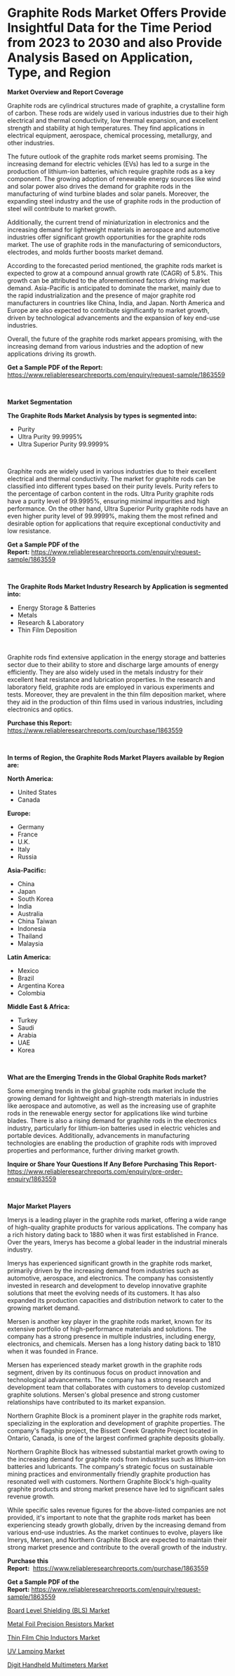 <p><h1>Graphite Rods Market Offers Provide Insightful Data for the Time Period from 2023 to 2030 and also Provide Analysis Based on Application, Type, and Region</h1></p><p><strong>Market Overview and Report Coverage</strong></p>
<p><p>Graphite rods are cylindrical structures made of graphite, a crystalline form of carbon. These rods are widely used in various industries due to their high electrical and thermal conductivity, low thermal expansion, and excellent strength and stability at high temperatures. They find applications in electrical equipment, aerospace, chemical processing, metallurgy, and other industries.</p><p>The future outlook of the graphite rods market seems promising. The increasing demand for electric vehicles (EVs) has led to a surge in the production of lithium-ion batteries, which require graphite rods as a key component. The growing adoption of renewable energy sources like wind and solar power also drives the demand for graphite rods in the manufacturing of wind turbine blades and solar panels. Moreover, the expanding steel industry and the use of graphite rods in the production of steel will contribute to market growth.</p><p>Additionally, the current trend of miniaturization in electronics and the increasing demand for lightweight materials in aerospace and automotive industries offer significant growth opportunities for the graphite rods market. The use of graphite rods in the manufacturing of semiconductors, electrodes, and molds further boosts market demand.</p><p>According to the forecasted period mentioned, the graphite rods market is expected to grow at a compound annual growth rate (CAGR) of 5.8%. This growth can be attributed to the aforementioned factors driving market demand. Asia-Pacific is anticipated to dominate the market, mainly due to the rapid industrialization and the presence of major graphite rod manufacturers in countries like China, India, and Japan. North America and Europe are also expected to contribute significantly to market growth, driven by technological advancements and the expansion of key end-use industries.</p><p>Overall, the future of the graphite rods market appears promising, with the increasing demand from various industries and the adoption of new applications driving its growth.</p></p>
<p><strong>Get a Sample PDF of the Report:</strong> <a href="https://www.reliableresearchreports.com/enquiry/request-sample/1863559">https://www.reliableresearchreports.com/enquiry/request-sample/1863559</a></p>
<p>&nbsp;</p>
<p><strong>Market Segmentation</strong></p>
<p><strong>The Graphite Rods Market Analysis by types is segmented into:</strong></p>
<p><ul><li>Purity</li><li>Ultra Purity 99.9995%</li><li>Ultra Superior Purity 99.9999%</li></ul></p>
<p>&nbsp;</p>
<p><p>Graphite rods are widely used in various industries due to their excellent electrical and thermal conductivity. The market for graphite rods can be classified into different types based on their purity levels. Purity refers to the percentage of carbon content in the rods. Ultra Purity graphite rods have a purity level of 99.9995%, ensuring minimal impurities and high performance. On the other hand, Ultra Superior Purity graphite rods have an even higher purity level of 99.9999%, making them the most refined and desirable option for applications that require exceptional conductivity and low resistance.</p></p>
<p><strong>Get a Sample PDF of the Report:</strong>&nbsp;<a href="https://www.reliableresearchreports.com/enquiry/request-sample/1863559">https://www.reliableresearchreports.com/enquiry/request-sample/1863559</a></p>
<p>&nbsp;</p>
<p><strong>The Graphite Rods Market Industry Research by Application is segmented into:</strong></p>
<p><ul><li>Energy Storage & Batteries</li><li>Metals</li><li>Research & Laboratory</li><li>Thin Film Deposition</li></ul></p>
<p>&nbsp;</p>
<p><p>Graphite rods find extensive application in the energy storage and batteries sector due to their ability to store and discharge large amounts of energy efficiently. They are also widely used in the metals industry for their excellent heat resistance and lubrication properties. In the research and laboratory field, graphite rods are employed in various experiments and tests. Moreover, they are prevalent in the thin film deposition market, where they aid in the production of thin films used in various industries, including electronics and optics.</p></p>
<p><strong>Purchase this Report:</strong>&nbsp; <a href="https://www.reliableresearchreports.com/purchase/1863559">https://www.reliableresearchreports.com/purchase/1863559</a></p>
<p>&nbsp;</p>
<p><strong>In terms of Region, the Graphite Rods Market Players available by Region are:</strong></p>
<p>
    <p> <strong> North America: </strong>
        <ul>
            <li>United States</li>
            <li>Canada</li>
        </ul>
        </p> 
    <p> <strong> Europe: </strong>
        <ul>
            <li>Germany</li>
            <li>France</li>
            <li>U.K.</li>
            <li>Italy</li>
            <li>Russia</li>
        </ul>
        </p> 
    <p> <strong> Asia-Pacific: </strong>
        <ul>
            <li>China</li>
            <li>Japan</li>
            <li>South Korea</li>
            <li>India</li>
            <li>Australia</li>
            <li>China Taiwan</li>
            <li>Indonesia</li>
            <li>Thailand</li>
            <li>Malaysia</li>
        </ul>
        </p> 
    <p> <strong> Latin America: </strong>
        <ul>
            <li>Mexico</li>
            <li>Brazil</li>
            <li>Argentina Korea</li>
            <li>Colombia</li>
        </ul>
        </p> 
    <p> <strong> Middle East & Africa: </strong>
        <ul>
            <li>Turkey</li>
            <li>Saudi</li>
            <li>Arabia</li>
            <li>UAE</li>
            <li>Korea</li>
        </ul>
    </p>
    </p>
<p>&nbsp;</p>
<p><strong>What are the Emerging Trends in the Global Graphite Rods market?</strong></p>
<p><p>Some emerging trends in the global graphite rods market include the growing demand for lightweight and high-strength materials in industries like aerospace and automotive, as well as the increasing use of graphite rods in the renewable energy sector for applications like wind turbine blades. There is also a rising demand for graphite rods in the electronics industry, particularly for lithium-ion batteries used in electric vehicles and portable devices. Additionally, advancements in manufacturing technologies are enabling the production of graphite rods with improved properties and performance, further driving market growth.</p></p>
<p><strong>Inquire or Share Your Questions If Any Before Purchasing This Report</strong>- <a href="https://www.reliableresearchreports.com/enquiry/pre-order-enquiry/1863559">https://www.reliableresearchreports.com/enquiry/pre-order-enquiry/1863559</a></p>
<p>&nbsp;</p>
<p><strong>Major Market Players</strong></p>
<p><p>Imerys is a leading player in the graphite rods market, offering a wide range of high-quality graphite products for various applications. The company has a rich history dating back to 1880 when it was first established in France. Over the years, Imerys has become a global leader in the industrial minerals industry.</p><p>Imerys has experienced significant growth in the graphite rods market, primarily driven by the increasing demand from industries such as automotive, aerospace, and electronics. The company has consistently invested in research and development to develop innovative graphite solutions that meet the evolving needs of its customers. It has also expanded its production capacities and distribution network to cater to the growing market demand.</p><p>Mersen is another key player in the graphite rods market, known for its extensive portfolio of high-performance materials and solutions. The company has a strong presence in multiple industries, including energy, electronics, and chemicals. Mersen has a long history dating back to 1810 when it was founded in France.</p><p>Mersen has experienced steady market growth in the graphite rods segment, driven by its continuous focus on product innovation and technological advancements. The company has a strong research and development team that collaborates with customers to develop customized graphite solutions. Mersen's global presence and strong customer relationships have contributed to its market expansion.</p><p>Northern Graphite Block is a prominent player in the graphite rods market, specializing in the exploration and development of graphite properties. The company's flagship project, the Bissett Creek Graphite Project located in Ontario, Canada, is one of the largest confirmed graphite deposits globally.</p><p>Northern Graphite Block has witnessed substantial market growth owing to the increasing demand for graphite rods from industries such as lithium-ion batteries and lubricants. The company's strategic focus on sustainable mining practices and environmentally friendly graphite production has resonated well with customers. Northern Graphite Block's high-quality graphite products and strong market presence have led to significant sales revenue growth.</p><p>While specific sales revenue figures for the above-listed companies are not provided, it's important to note that the graphite rods market has been experiencing steady growth globally, driven by the increasing demand from various end-use industries. As the market continues to evolve, players like Imerys, Mersen, and Northern Graphite Block are expected to maintain their strong market presence and contribute to the overall growth of the industry.</p></p>
<p><strong>Purchase this Report:</strong>&nbsp;&nbsp;<a href="https://www.reliableresearchreports.com/purchase/1863559">https://www.reliableresearchreports.com/purchase/1863559</a></p>
<p></p>
<p><strong>Get a Sample PDF of the Report:</strong>&nbsp;<a href="https://www.reliableresearchreports.com/enquiry/request-sample/1863559">https://www.reliableresearchreports.com/enquiry/request-sample/1863559</a></p>
<p><p><a href="https://medium.com/@theomorar2000/board-level-shielding-bls-market-focuses-on-market-share-size-and-projected-forecast-till-2030-604882699510">Board Level Shielding (BLS) Market</a></p><p><a href="https://medium.com/@kaceyrath/metal-foil-precision-resistors-market-analysis-its-cagr-market-segmentation-and-global-industry-d15f83216b77">Metal Foil Precision Resistors Market</a></p><p><a href="https://medium.com/@zoeyjohns1903/thin-film-chip-inductors-market-exploring-market-share-market-trends-and-future-growth-d1d601be7742">Thin Film Chip Inductors Market</a></p><p><a href="https://medium.com/@tommiefadel2023/uv-lamping-market-comprehensive-assessment-by-type-application-and-geography-87f58cd1c829">UV Lamping Market</a></p><p><a href="https://medium.com/@there.mix.bring/digit-handheld-multimeters-market-competitive-analysis-market-trends-and-forecast-to-2030-4c116b9ddf85">Digit Handheld Multimeters Market</a></p></p>